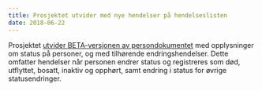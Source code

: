 ```yaml
---
title: Prosjektet utvider med nye hendelser på hendelseslisten
date: 2018-06-22
---
```


Prosjektet [utvider BETA-versjonen av persondokumentet](https://skatteetaten.github.io/folkeregisteret-api-dokumentasjon/funksjonell-beskrivelse/) med opplysninger om status på personer, og med tilhørende endringshendelser. 
Dette omfatter hendelser når personen endrer status og registreres som død, utflyttet, bosatt, inaktiv og opphørt, samt endring i status for øvrige statusendringer.
